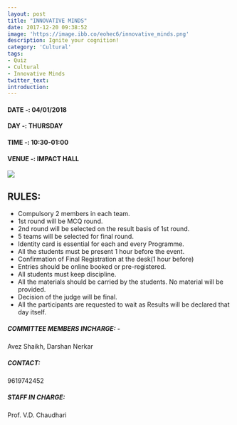 ```yaml
---
layout: post
title: "INNOVATIVE MINDS"
date: 2017-12-20 09:38:52
image: 'https://image.ibb.co/eohec6/innovative_minds.png'
description: Ignite your cognition!
category: 'Cultural'
tags:
- Quiz
- Cultural
- Innovative Minds
twitter_text:
introduction:
---
```

#### DATE -: 04/01/2018
#### DAY -: THURSDAY                                              
#### TIME -: 10:30-01:00 
#### VENUE -:  IMPACT HALL

[<img src="https://image.ibb.co/gdyPVG/register_now_red.png">](https://goo.gl/forms/W6So0tJsNp88OvhH2)


## RULES:

* Compulsory 2 members in each team.
* 1st round will be MCQ round.
* 2nd round will be selected on the result basis of 1st round.
* 5 teams will be selected for final round.
* Identity card is essential for each and every Programme.
* All the students must be present 1 hour before the event.
* Confirmation of Final Registration at the desk(1 hour before)
* Entries should be online booked or pre-registered.
* All students must keep discipline.
* All the materials should be carried by the students. No material will be provided.
* Decision of the judge will be final.
* All the participants are requested to wait as Results will be declared that day itself.
  

##### COMMITTEE MEMBERS INCHARGE: - 
Avez Shaikh,
Darshan Nerkar

##### CONTACT: 
9619742452

##### STAFF IN CHARGE:
Prof. V.D. Chaudhari
